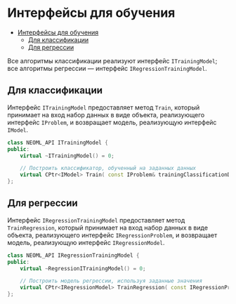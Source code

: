 # Интерфейсы для обучения

<!-- TOC -->

- [Интерфейсы для обучения](#интерфейсы-для-обучения)
	- [Для классификации](#для-классификации)
	- [Для регрессии](#для-регрессии)

<!-- /TOC -->

Все алгоритмы классификации реализуют интерфейс `ITrainingModel`; все алгоритмы регрессии — интерфейс `IRegressionTrainingModel`.

## Для классификации

Интерфейс `ITrainingModel` предоставляет метод `Train`, который принимает на вход набор данных в виде объекта, реализующего интерфейс `IProblem`, и возвращает модель, реализующую интерфейс `IModel`.

```c++
class NEOML_API ITrainingModel {
public:
	virtual ~ITrainingModel() = 0;

	// Построить классификатор, обученный на заданных данных
	virtual CPtr<IModel> Train( const IProblem& trainingClassificationData ) = 0;
};
```

## Для регрессии

Интерфейс `IRegressionTrainingModel` предоставляет метод `TrainRegression`, который принимает на вход набор данных в виде объекта, реализующего интерфейс `IRegressionProblem`, и возвращает модель, реализующую интерфейс `IRegressionModel`.

```c++
class NEOML_API IRegressionTrainingModel {
public:
	virtual ~RegressionITrainingModel() = 0;

	// Построить модель регрессии, используя заданные значения
	virtual CPtr<IRegressionModel> TrainRegression( const IRegressionProblem& problem ) = 0;
};
```
